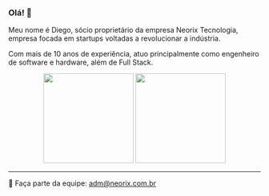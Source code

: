 ### Olá! 👋

Meu nome é Diego, sócio proprietário da empresa Neorix Tecnologia, empresa focada em startups voltadas a revolucionar a indústria.

Com mais de 10 anos de experiência, atuo principalmente como engenheiro de software e hardware, além de Full Stack.

<!-- GITHUB STATUS -->
<div align="center">
  <img height="180em" src="https://github-readme-stats.vercel.app/api?username=diegoff&show_icons=true&theme=dark&include_all_commits=true&count_private=true"/>
  <img height="180em" src="https://github-readme-stats.vercel.app/api/top-langs/?username=diegoff&layout=compact&langs_count=10&theme=dark"/>

  <!-- TEMAS: dark, radical, merko, gruvbox, tokyonight, onedark, cobalt, synthwave, highcontrast, dracula -->
</div>

---

👯 Faça parte da equipe: adm@neorix.com.br
